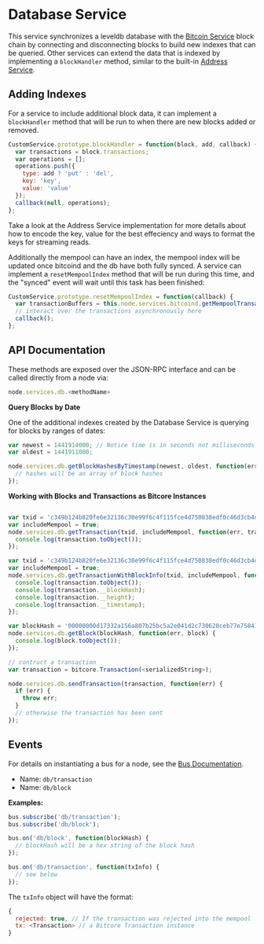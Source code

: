 # Database Service

This service synchronizes a leveldb database with the [Bitcoin Service](bitcoind.md) block chain by connecting and disconnecting blocks to build new indexes that can be queried. Other services can extend the data that is indexed by implementing a `blockHandler` method, similar to the built-in [Address Service](address.md).

## Adding Indexes

For a service to include additional block data, it can implement a `blockHandler` method that will be run to when there are new blocks added or removed.

```js
CustomService.prototype.blockHandler = function(block, add, callback) {
  var transactions = block.transactions;
  var operations = [];
  operations.push({
    type: add ? 'put' : 'del',
    key: 'key',
    value: 'value'
  });
  callback(null, operations);
};
```

Take a look at the Address Service implementation for more details about how to encode the key, value for the best effeciency and ways to format the keys for streaming reads.

Additionally the mempool can have an index, the mempool index will be updated once bitcoind and the db have both fully synced. A service can implement a `resetMempoolIndex` method that will be run during this time, and the "synced" event will wait until this task has been finished:

```js
CustomService.prototype.resetMempoolIndex = function(callback) {
  var transactionBuffers = this.node.services.bitcoind.getMempoolTransactions();
  // interact over the transactions asynchronously here
  callback();
};
```

## API Documentation

These methods are exposed over the JSON-RPC interface and can be called directly from a node via:

```js
node.services.db.<methodName>
```

**Query Blocks by Date**

One of the additional indexes created by the Database Service is querying for blocks by ranges of dates:
```js
var newest = 1441914000; // Notice time is in seconds not milliseconds
var oldest = 1441911000;

node.services.db.getBlockHashesByTimestamp(newest, oldest, function(err, hashes) {
  // hashes will be an array of block hashes
});

```

**Working with Blocks and Transactions as Bitcore Instances**

```js

var txid = 'c349b124b820fe6e32136c30e99f6c4f115fce4d750838edf0c46d3cb4d7281e';
var includeMempool = true;
node.services.db.getTransaction(txid, includeMempool, function(err, transaction) {
  console.log(transaction.toObject());
});

var txid = 'c349b124b820fe6e32136c30e99f6c4f115fce4d750838edf0c46d3cb4d7281e';
var includeMempool = true;
node.services.db.getTransactionWithBlockInfo(txid, includeMempool, function(err, transaction) {
  console.log(transaction.toObject());
  console.log(transaction.__blockHash);
  console.log(transaction.__height);
  console.log(transaction.__timestamp);
});

var blockHash = '00000000d17332a156a807b25bc5a2e041d2c730628ceb77e75841056082a2c2';
node.services.db.getBlock(blockHash, function(err, block) {
  console.log(block.toObject());
});

// contruct a transaction
var transaction = bitcore.Transaction(<serializedString>);

node.services.db.sendTransaction(transaction, function(err) {
  if (err) {
    throw err;
  }
  // otherwise the transaction has been sent
});

```

## Events

For details on instantiating a bus for a node, see the [Bus Documentation](../bus.md).

- Name: `db/transaction`
- Name: `db/block`

**Examples:**
```js
bus.subscribe('db/transaction');
bus.subscribe('db/block');

bus.on('db/block', function(blockHash) {
  // blockHash will be a hex string of the block hash
});

bus.on('db/transaction', function(txInfo) {
  // see below
});

```

The `txInfo` object will have the format:
```js
{
  rejected: true, // If the transaction was rejected into the mempool
  tx: <Transaction> // a Bitcore Transaction instance
}
```